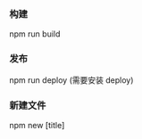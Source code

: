 <!--
 * @Author: your name
 * @Date: 2022-04-25 10:25:55
 * @LastEditTime: 2022-04-25 10:28:02
 * @LastEditors: bogon
 * @Description: In User Settings Edit
 * @FilePath: /blog/readerme.md
-->
### 构建 

npm run build

### 发布 

npm  run deploy (需要安装 deploy)

### 新建文件

npm new  [title]

